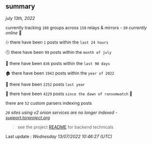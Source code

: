
## summary
_july 13th, 2022_

currently tracking `108` groups across `158` relays & mirrors - _`50` currently online_ 📡

⏲ there have been `1` posts within the `last 24 hours`

🕓 there have been `99` posts within the `month of july`

📅 there have been `836` posts within the `last 90 days`

🏚 there have been `1943` posts within the `year of 2022`

🚀 there have been `2252` posts `last year`

🦕 there have been `4229` posts `since the dawn of ransomwatch` 🐣

there are `52` custom parsers indexing posts

_`20` sites using v2 onion services are no longer indexed - [support.torproject.org](https://support.torproject.org/onionservices/v2-deprecation/)_

> see the project [README](https://github.com/jmousqueton/ransomwatch#readme) for backend technicals



Last update : _Wednesday 13/07/2022 10:46:27 (UTC)_

